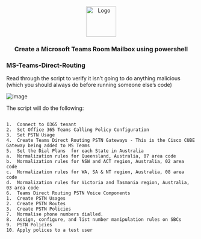 <a name="readme-top"></a>
<!--

<!-- PROJECT LOGO -->
<br />
<div align="center">
  <a href="https://testit.vc/">
    <img src="Images/logo.png" alt="Logo" width="80" height="80">
  </a>
  <h3 align="center">Create a Microsoft Teams Room Mailbox using powershell</h3>
</div>

### MS-Teams-Direct-Routing

Read through the script to verify it isn’t going to do anything malicious (which you should always do before running someone else’s code)




![image](https://testit.vc/wp-content/uploads/2023/11/MS-Teams-Direct-Routing-1024x502.png)

The script will do the following:
```
 
1.	Connect to O365 tenant
2.	Set Office 365 Teams Calling Policy Configuration
3.	Set PSTN Usage
4.	Create Teams Direct Routing PSTN Gateways - This is the Cisco CUBE Gateway being added to MS Teams
5.	Set the Dial Plans  for each State in Australia
a.	Normalization rules for Queensland, Australia, 07 area code
b.	Normalization rules for NSW and ACT region, Australia, 02 area code
c.	Normalization rules for WA, SA & NT region, Australia, 08 area code
d.	Normalization rules for Victoria and Tasmania region, Australia, 03 area code
6.	Teams Direct Routing PSTN Voice Components
1.	Create PSTN Usages
2.	Create PSTN Routes
3.	Create PSTN Policies
7.	Normalise phone numbers dialled.
8.	Assign, configure, and list number manipulation rules on SBCs
9.	PSTN Policies
10.	Apply polices to a test user
 


```
